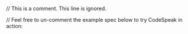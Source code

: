 // This is a comment. This line is ignored.
<!-- This is a multiline comment. 
These lines are ignored too. -->

// Feel free to un-comment the example spec below to try CodeSpeak in action:

<!-- 
Todoer is a personal ToDo app.

### Tech Stack

- Django
- Tailwind CSS

### Data

- Todo list item
  - content: plain text
  - created_at
  - marked_as_done_at

### User stories

- add a new entry
- mark entry as Done (checkbox)
- remove an entry

### Notes

This app does not have any notion of a User. Whoever visits it can do all the actions, there's no auth.
-->
